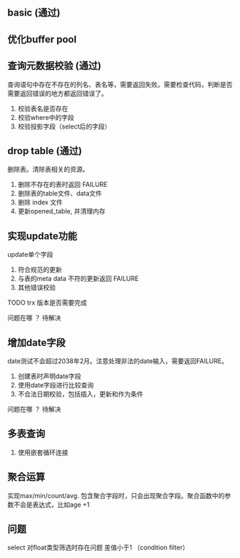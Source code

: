 
## basic (通过)

## 优化buffer pool


## 查询元数据校验 (通过)

查询语句中存在不存在的列名、表名等，需要返回失败。需要检查代码，判断是否需要返回错误的地方都返回错误了。

1. 校验表名是否存在
2. 校验where中的字段
3. 校验投影字段（select后的字段）

## drop table (通过)

删除表。清除表相关的资源。

1. 删除不存在的表时返回 FAILURE
2. 删除表的table文件、data文件
3. 删除 index 文件
4. 更新opened_table, 并清理内存


## 实现update功能

update单个字段

1. 符合规范的更新
2. 与表的meta data 不符的更新返回 FAILURE
3. 其他错误校验

TODO
trx 版本是否需要完成

问题在哪 ？ 待解决

## 增加date字段

date测试不会超过2038年2月。注意处理非法的date输入，需要返回FAILURE。

1. 创建表时声明date字段
2. 使用date字段进行比较查询
3. 不合法日期校验，包括插入，更新和作为条件

问题在哪 ？ 待解决

## 多表查询


1. 使用嵌套循环连接

## 聚合运算

实现max/min/count/avg. 包含聚合字段时，只会出现聚合字段。聚合函数中的参数不会是表达式，比如age +1


## 问题

select 对float类型筛选时存在问题 差值小于1 （condition filter）
